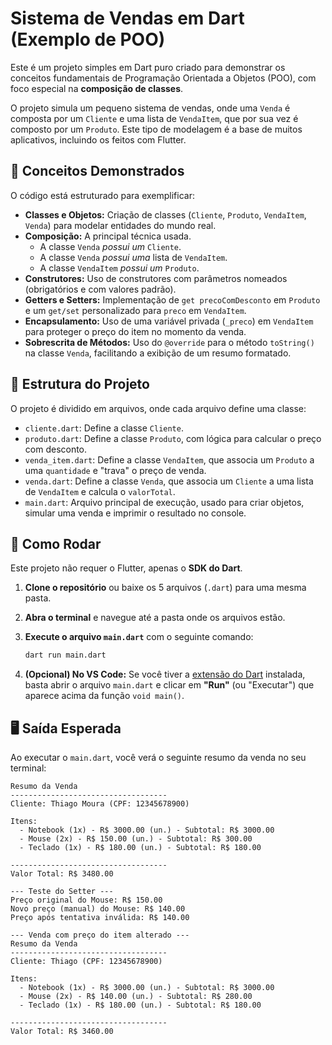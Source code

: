 # Sistema de Vendas em Dart (Exemplo de POO)

Este é um projeto simples em Dart puro criado para demonstrar os conceitos fundamentais de Programação Orientada a Objetos (POO), com foco especial na **composição de classes**.

O projeto simula um pequeno sistema de vendas, onde uma `Venda` é composta por um `Cliente` e uma lista de `VendaItem`, que por sua vez é composto por um `Produto`. Este tipo de modelagem é a base de muitos aplicativos, incluindo os feitos com Flutter.

## 🎯 Conceitos Demonstrados

O código está estruturado para exemplificar:

* **Classes e Objetos:** Criação de classes (`Cliente`, `Produto`, `VendaItem`, `Venda`) para modelar entidades do mundo real.
* **Composição:** A principal técnica usada.
    * A classe `Venda` *possui um* `Cliente`.
    * A classe `Venda` *possui uma* lista de `VendaItem`.
    * A classe `VendaItem` *possui um* `Produto`.
* **Construtores:** Uso de construtores com parâmetros nomeados (obrigatórios e com valores padrão).
* **Getters e Setters:** Implementação de `get precoComDesconto` em `Produto` e um `get/set` personalizado para `preco` em `VendaItem`.
* **Encapsulamento:** Uso de uma variável privada (`_preco`) em `VendaItem` para proteger o preço do item no momento da venda.
* **Sobrescrita de Métodos:** Uso do `@override` para o método `toString()` na classe `Venda`, facilitando a exibição de um resumo formatado.

## 📂 Estrutura do Projeto

O projeto é dividido em arquivos, onde cada arquivo define uma classe:

* `cliente.dart`: Define a classe `Cliente`.
* `produto.dart`: Define a classe `Produto`, com lógica para calcular o preço com desconto.
* `venda_item.dart`: Define a classe `VendaItem`, que associa um `Produto` a uma `quantidade` e "trava" o preço de venda.
* `venda.dart`: Define a classe `Venda`, que associa um `Cliente` a uma lista de `VendaItem` e calcula o `valorTotal`.
* `main.dart`: Arquivo principal de execução, usado para criar objetos, simular uma venda e imprimir o resultado no console.

## 🚀 Como Rodar

Este projeto não requer o Flutter, apenas o **SDK do Dart**.

1.  **Clone o repositório** ou baixe os 5 arquivos (`.dart`) para uma mesma pasta.
2.  **Abra o terminal** e navegue até a pasta onde os arquivos estão.
3.  **Execute o arquivo `main.dart`** com o seguinte comando:

    ```bash
    dart run main.dart
    ```

4.  **(Opcional) No VS Code:** Se você tiver a [extensão do Dart](https://marketplace.visualstudio.com/items?itemName=Dart-Code.dart-code) instalada, basta abrir o arquivo `main.dart` e clicar em **"Run"** (ou "Executar") que aparece acima da função `void main()`.

## 🖥️ Saída Esperada

Ao executar o `main.dart`, você verá o seguinte resumo da venda no seu terminal:

```text
Resumo da Venda
-----------------------------------
Cliente: Thiago Moura (CPF: 12345678900)

Itens:
  - Notebook (1x) - R$ 3000.00 (un.) - Subtotal: R$ 3000.00
  - Mouse (2x) - R$ 150.00 (un.) - Subtotal: R$ 300.00
  - Teclado (1x) - R$ 180.00 (un.) - Subtotal: R$ 180.00

-----------------------------------
Valor Total: R$ 3480.00

--- Teste do Setter ---
Preço original do Mouse: R$ 150.00
Novo preço (manual) do Mouse: R$ 140.00
Preço após tentativa inválida: R$ 140.00

--- Venda com preço do item alterado ---
Resumo da Venda
-----------------------------------
Cliente: Thiago (CPF: 12345678900)

Itens:
  - Notebook (1x) - R$ 3000.00 (un.) - Subtotal: R$ 3000.00
  - Mouse (2x) - R$ 140.00 (un.) - Subtotal: R$ 280.00
  - Teclado (1x) - R$ 180.00 (un.) - Subtotal: R$ 180.00

-----------------------------------
Valor Total: R$ 3460.00
